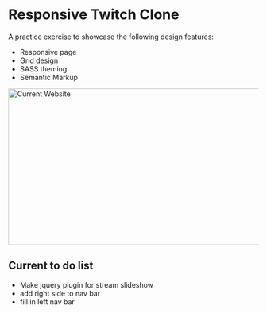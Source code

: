 # Responsive Twitch Clone

A practice exercise to showcase the following design features:
* Responsive page
* Grid design
* SASS theming
* Semantic Markup


<img src="https://i.imgur.com/LDuwqC3.jpg" alt="Current Website" style="max-width:100%;" width="600" height="315">

## Current to do list

* Make jquery plugin for stream slideshow
* add right side to nav bar
* fill in left nav bar
